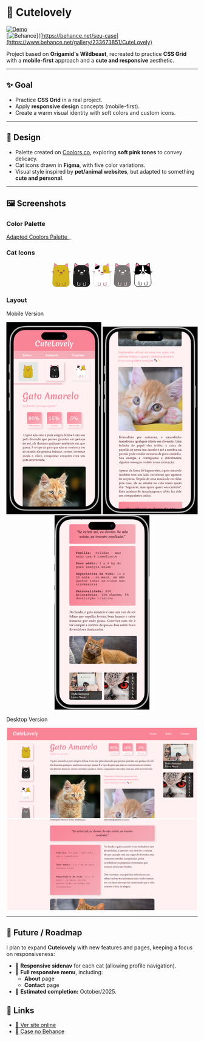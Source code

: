 # 🐾 Cutelovely

[![Demo](https://img.shields.io/badge/🔗%20View%20Live%20Site-pink)](https://pazedev.github.io/CuteLovely/)  
[![Behance](https://img.shields.io/badge/🎨%20Case%20on%20Behance-blue)]([https://behance.net/seu-case](https://www.behance.net/gallery/233673851/CuteLovely)

Project based on **Origamid's Wildbeast**, recreated to practice **CSS Grid** with a **mobile-first** approach and a **cute and responsive** aesthetic.

---

## ✨ Goal

- Practice **CSS Grid** in a real project.
- Apply **responsive design** concepts (mobile-first).
- Create a warm visual identity with soft colors and custom icons.

---

## 🎨 Design

- Palette created on [Coolors.co](https://coolors.co/), exploring **soft pink tones** to convey delicacy.
- Cat icons drawn in **Figma**, with five color variations.
- Visual style inspired by **pet/animal websites**, but adapted to something **cute and personal**.

---

## 🖼️ Screenshots

### Color Palette

<a href="https://coolors.co/palette/e3e7e4-fff0f2-f4acb7-f98496-954955"> Adapted Coolors Palette </a>
\_

### Cat Icons

<p align="center">
  <img src="./img/icons/amarelo.png" width="50">
  <img src="./img/icons/preto.png" width="50">
  <img src="./img/icons/3 cores.png" width="50">
  <img src="./img/icons/cinza.png" width="50">
  <img src="./img/icons/frajola.png" width="50">
</p>

### Layout

Mobile Version

<p align="center">
  <img src="./img/readme/mobile1.png" width="250">
  <img src="./img/readme/mobile2.png" width="250">
  <img src="./img/readme/mobile3.png" width="250">
</p>

Desktop Version

<p align="center">
  <img src="./img/readme/desktop1.png" width="500">
  <img src="./img/readme/desktop 2.png" width="500">
</p>

---

## 📌 Future / Roadmap

I plan to expand **Cutelovely** with new features and pages, keeping a focus on responsiveness:

- 📱 **Responsive sidenav** for each cat (allowing profile navigation).
- 📖 **Full responsive menu**, including:
  - **About** page
  - **Contact** page
- 🎯 **Estimated completion:** October/2025.


## 🔗 Links

- [🔗 Ver site online](https://pazedev.github.io/CuteLovely/)
- [🎨 Case no Behance](https://behance.net/seu-case)
